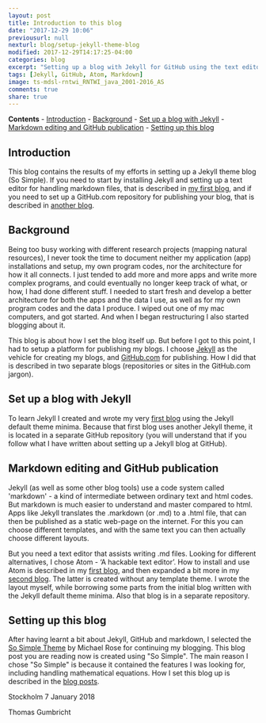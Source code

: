 ```yaml
---
layout: post
title: Introduction to this blog
date: "2017-12-29 10:06"
previousurl: null
nexturl: blog/setup-jekyll-theme-blog
modified: 2017-12-29T14:17:25-04:00
categories: blog
excerpt: "Setting up a blog with Jekyll for GitHub using the text editor Atom"
tags: [Jekyll, GitHub, Atom, Markdown]
image: ts-mdsl-rntwi_RNTWI_java_2001-2016_AS
comments: true
share: true
---
```

**Contents**
\- [Introduction](#introduction)
\- [Background](#background)
\- [Set up a blog with Jekyll](#set-up-a-blog-with-jekyll)
\- [Markdown editing and GitHub publication](#markdown-editing-and-github-publication)
\- [Setting up this blog](#setting-up-this-blog)

## Introduction

This blog contains the results of my efforts in setting up a Jekyll theme blog (So Simple). If you need to start by installing Jekyll and setting up a text editor for handling markdown files, that is described in [my first blog](https://karttur.github.io/setup-blog/2017/12/21/setup-blog-tools.html), and if you need to set up a GitHub.com repository for publishing your blog, that is described in [another blog](https://karttur.github.io/setup-github/).

## Background

 Being too busy working with different research projects (mapping natural resources), I never took the time to document neither my application (app) installations and setup, my own program codes, nor the architecture for how it all connects. I just tended to add more and more apps and write more complex programs, and could eventually no longer keep track of what, or how, I had done different stuff. I needed to start fresh and develop a better architecture for both the apps and the data I use, as well as for my own program codes and the data I produce. I wiped out one of my mac computers, and got started. And when I began restructuring I also started blogging about it.

 This blog is about how I set the blog itself up. But before I got to this point, I had to setup a platform for publishing my blogs. I choose [Jekyll](https://jekyllrb.com/) as the vehicle for creating my blogs, and [GitHub.com](https://github.com/) for publishing. How I did that is described in two separate blogs (repositories or sites in the GitHub.com jargon).

## Set up a blog with Jekyll

To learn Jekyll I created and wrote my very [first blog](https://karttur.github.io/setup-blog/2017/12/21/setup-blog-tools.html) using the Jekyll default theme minima. Because that first blog uses another Jekyll theme, it is located in a separate GitHub repository (you will understand that if you follow what I have written about setting up a Jekyll blog at GitHub).

## Markdown editing and GitHub publication

Jekyll (as well as some other blog tools) use a code system called 'markdown' - a kind of intermediate between ordinary text and html codes. But markdown is much easier to understand and master compared to html. Apps like Jekyll translates the <span class='file'>.markdown</span> (or <span class='file'>.md</span>) to a <span class='file'>.html</span> file, that can then be published as a static web-page on the internet. For this you can choose different templates, and with the same text you can then actually choose different layouts.

But you need a text editor that assists writing <span class='file'>.md</span> files. Looking for different alternatives, I chose Atom - ‘A hackable text editor’. How to install and use Atom is described in my [first blog](https://karttur.github.io/setup-blog/2017/12/21/setup-blog-tools.html#install-atom), and then expanded a bit more in my [second blog](https://karttur.github.io/setup-github/index.html#markdown-and-layout-using-atom). The latter is created without any template theme. I wrote the layout myself, while borrowing some parts from the initial blog written with the Jekyll default theme minima. Also that blog is in a separate repository.

## Setting up this blog

After having learnt a bit about Jekyll, GitHub and markdown, I selected the [So Simple Theme](https://github.com/mmistakes/so-simple-theme) by Michael Rose for continuing my blogging. This blog post you are reading now is created using "So Simple". The main reason I chose "So Simple" is because it contained the features I was looking for, including handling mathematical equations. How I set this blog up is  described in the [blog posts](../../blog/index.html).

Stockholm 7 January 2018

Thomas Gumbricht
